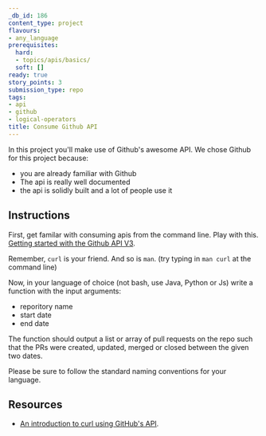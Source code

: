 ```yaml
---
_db_id: 186
content_type: project
flavours:
- any_language
prerequisites:
  hard:
  - topics/apis/basics/
  soft: []
ready: true
story_points: 3
submission_type: repo
tags:
- api
- github
- logical-operators
title: Consume Github API
---
```


In this project you'll make use of Github's awesome API. We chose Github for this project because:

- you are already familiar with Github
- The api is really well documented
- the api is solidly built and a lot of people use it

## Instructions

First, get familar with consuming apis from the command line. Play with this. [Getting started with the Github API V3](https://developer.github.com/v3/guides/getting-started/).

Remember, `curl` is your friend. And so is `man`. (try typing in `man curl` at the command line)

Now, in your language of choice (not bash, use Java, Python or Js) write a function with the input arguments:

- reporitory name
- start date
- end date

The function should output a list or array of pull requests on the repo such that the PRs were created, updated, merged or closed between the given two dates.

Please be sure to follow the standard naming conventions for your language.

## Resources

- [An introduction to curl using GitHub's API](https://gist.github.com/tazjel/8735770).
